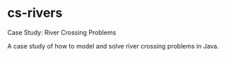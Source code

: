 # cs-rivers
Case Study: River Crossing Problems

A case study of how to model and solve river crossing problems in Java.
